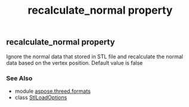 ﻿---
title: recalculate_normal property
second_title: Aspose.3D for Python via .NET API References
description: 
type: docs
weight: 90
url: /python-net/aspose.threed.formats/stlloadoptions/recalculate_normal/
is_root: false
---

## recalculate_normal property


Ignore the normal data that stored in STL file and recalculate the normal data based on the vertex position.
Default value is false

### See Also
* module [aspose.threed.formats](../../)
* class [StlLoadOptions](/3d/python-net/aspose.threed.formats/stlloadoptions)
